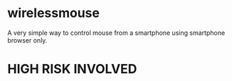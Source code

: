 # wirelessmouse
A very simple way to control mouse from a smartphone using smartphone browser only.

# HIGH RISK INVOLVED
